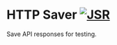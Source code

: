 # HTTP Saver [![JSR](https://jsr.io/badges/@li/http-saver)](https://jsr.io/@li/http-saver)

Save API responses for testing.
